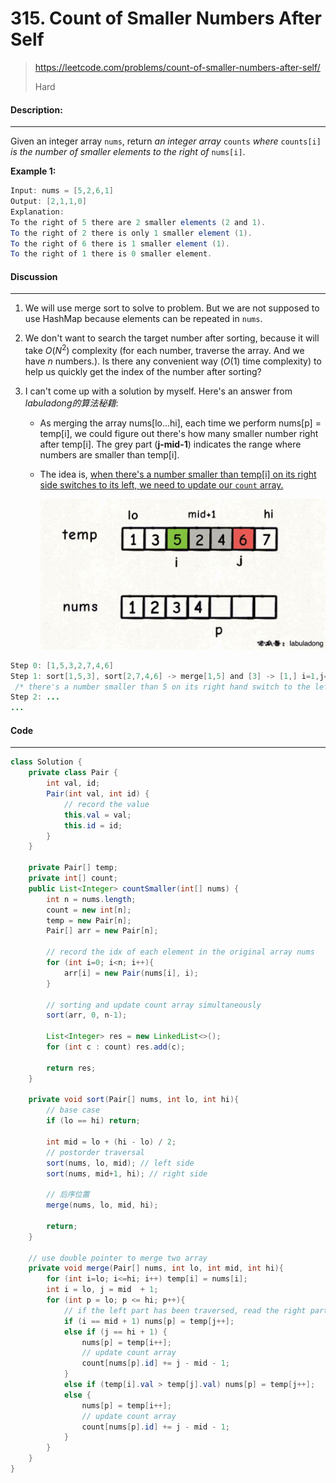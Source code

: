 # 315. Count of Smaller Numbers After Self

> https://leetcode.com/problems/count-of-smaller-numbers-after-self/
>
> Hard

#### Description:

---

Given an integer array `nums`, return *an integer array* `counts` *where* `counts[i]` *is the number of smaller elements to the right of* `nums[i]`.

**Example 1:**

```Java
Input: nums = [5,2,6,1]
Output: [2,1,1,0]
Explanation:
To the right of 5 there are 2 smaller elements (2 and 1).
To the right of 2 there is only 1 smaller element (1).
To the right of 6 there is 1 smaller element (1).
To the right of 1 there is 0 smaller element.
```



#### Discussion

---

1. We will use merge sort to solve to problem. But we are not supposed to use HashMap because elements can be repeated in `nums`.

2. We don't want to search the target number after sorting, because it will take $O(N^2)$ complexity (for each number, traverse the array. And we have $n$ numbers.). Is there any convenient way ($O(1)$ time complexity) to help us quickly get the index of the number after sorting?

3. I can't come up with a solution by myself. Here's an answer from *labuladong的算法秘籍*:

   * As merging the array nums[lo...hi], each time we perform nums[p] = temp[i], we could figure out there's how many smaller number right after temp[i]. The grey part (**j-mid-1**) indicates the range where numbers are smaller than temp[i].  

   * The idea is, <u>when there's a number smaller than temp[i] on its right side switches to its left, we need to update our `count` array.</u> 
   
     <img src="assets/image-20220914132630891.png" alt="image-20220914132630891" style="zoom:50%;" />

```java
Step 0: [1,5,3,2,7,4,6]
Step 1: sort[1,5,3], sort[2,7,4,6] -> merge[1,5] and [3] -> [1,] i=1,j=2 -> [1,3,], i=1, j=4 -> count[getIdx(5)]++;
 /* there's a number smaller than 5 on its right hand switch to the left side */ 
Step 2: ...
...
```





#### Code

----

```Java
class Solution {
  	private class Pair {
    	int val, id;
      	Pair(int val, int id) {
        	// record the value
          	this.val = val;
          	this.id = id;
      	}
    }
  	
  	private Pair[] temp;
  	private int[] count;
    public List<Integer> countSmaller(int[] nums) {
        int n = nums.length;
        count = new int[n];
        temp = new Pair[n];
        Pair[] arr = new Pair[n];
        
        // record the idx of each element in the original array nums
        for (int i=0; i<n; i++){
            arr[i] = new Pair(nums[i], i);
        }
        
        // sorting and update count array simultaneously
        sort(arr, 0, n-1);
        
        List<Integer> res = new LinkedList<>();
        for (int c : count) res.add(c); 
        
        return res;
    }
  
  	private void sort(Pair[] nums, int lo, int hi){
        // base case
        if (lo == hi) return;
            
        int mid = lo + (hi - lo) / 2;
        // postorder traversal
        sort(nums, lo, mid); // left side
        sort(nums, mid+1, hi); // right side
            
        // 后序位置
        merge(nums, lo, mid, hi);

        return;
    }
    
    // use double pointer to merge two array
    private void merge(Pair[] nums, int lo, int mid, int hi){
        for (int i=lo; i<=hi; i++) temp[i] = nums[i];
        int i = lo, j = mid  + 1;
        for (int p = lo; p <= hi; p++){
            // if the left part has been traversed, read the right part
            if (i == mid + 1) nums[p] = temp[j++];
            else if (j == hi + 1) {
              	nums[p] = temp[i++];
              	// update count array
              	count[nums[p].id] += j - mid - 1;
            }
            else if (temp[i].val > temp[j].val) nums[p] = temp[j++];
            else {
              	nums[p] = temp[i++];
              	// update count array
              	count[nums[p].id] += j - mid - 1;
            }
        }
    }
}

```

